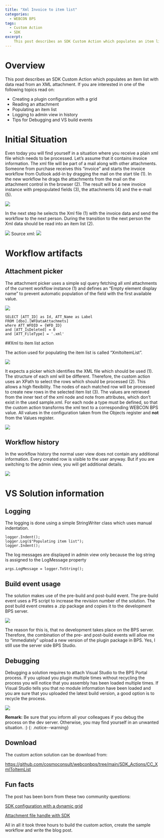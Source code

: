 ```yaml
---
title: "Xml Invoice to item list"
categories:
  - WEBCON BPS  
tags:
  - Custom Action
  - SDK
excerpt:
    This post describes an SDK Custom Action which populates an item list with data read from an XML attachment.
---
```


# Overview

This post describes an SDK Custom Action which populates an item list with data
read from an XML attachment. If you are interested in one of the following
topics read on:

-   Creating a plugin configuration with a grid
-   Reading an attachment
-   Populating an item list
-   Logging to admin view in history
-   Tips for Debugging and VS build events

# Initial Situation

Even today you will find yourself in a situation where you receive a plain xml
file which needs to be processed. Let’s assume that it contains invoice
information. The xml file will be part of a mail along with other attachments.
Someone from purchase receives this “invoice” and starts the invoice workflow
from Outlook add-in by dragging the mail on the start tile (1). In the new
workflow he drags the attachments from the mail on the attachment control in the
browser (2). The result will be a new invoice instance with prepopulated fields
(3), the attachments (4) and the e-mail (5).

![](/assets/images/posts/2021-02-09-custom-action-xml-to-item-list/bcdb9e2ed0e91c248be3e5b79c2da33e.png)

In the next step he selects the Xml file (1) with the invoice data and send the
workflow to the next person. During the transition to the next person the Xml
data should be read into an item list (2).

![](/assets/images/posts/2021-02-09-custom-action-xml-to-item-list/dc3a1a4c79d4291e1b88ffd2972738cd.png)
Source xml:
![](/assets/images/posts/2021-02-09-custom-action-xml-to-item-list/2636ad5715b11a613a4033340c7730b0.png)

# Workflow artifacts

## Attachment picker

The attachment picker uses a simple sql query fetching all xml attachments of
the current workflow instance (1) and defines an “Empty element display name” to
prevent automatic population of the field with the first available value.

![](/assets/images/posts/2021-02-09-custom-action-xml-to-item-list/757b20f2485e4eec6d9fcf5c396bc046.png)

~~~~~~~~~~~~~~~~~~~~~~~~~~~~~~~~~~~~~~~~~~~~~~~~~~~~~~~~~~~~~~~~~~~~~~~~~~~~~~~~
SELECT [ATT_ID] as Id, ATT_Name as Label
FROM [dbo].[WFDataAttachmets]
where ATT_WFDID = {WFD_ID}
and [ATT_IsDeleted] = 0
and [ATT_FileType] = '.xml'
~~~~~~~~~~~~~~~~~~~~~~~~~~~~~~~~~~~~~~~~~~~~~~~~~~~~~~~~~~~~~~~~~~~~~~~~~~~~~~~~

##Xml to item list action

The action used for populating the item list is called “XmltoItemList”.

![](/assets/images/posts/2021-02-09-custom-action-xml-to-item-list/ca6aae89b374927885b201d8ca0b7667.png)

It expects a picker which identifies the XML file which should be used (1). The
structure of each xml will be different. Therefore, the custom action uses an
XPath to select the rows which should be processed (2). This allows a high
flexibility. The nodes of each matched row will be processed to create new rows
in the selected item list (3). The values are retrieved from the inner text of
the xml node and note from attributes, which don’t exist in the used sample.xml.
For each node a type must be defined, so that the custom action transforms the
xml text to a corresponding WEBCON BPS value. All values in the configuration
taken from the Objects register and **not** from the Values register.


![](/assets/images/posts/2021-02-09-custom-action-xml-to-item-list/cc053df6ca1fec241c5e4e8d73bc158c.png)


## Workflow history

In the workflow history the normal user view does not contain any additional
information. Every created row is visible to the user anyway. But if you are
switching to the admin view, you will get additional details.

![](/assets/images/posts/2021-02-09-custom-action-xml-to-item-list/18ed01a30688e0c234c45c2910bc26e1.png)

# VS Solution information

## Logging

The logging is done using a simple StringWriter class which uses manual
indentation.

~~~~~~~~~~~~~~~~~~~~~~~~~~~~~~~~~~~~~~~~~~~~~~~~~~~~~~~~~~~~~~~~~~~~~~~~~~~~~~~~
logger.Indent();
logger.Log($"Populating item list");
logger.Indent();
~~~~~~~~~~~~~~~~~~~~~~~~~~~~~~~~~~~~~~~~~~~~~~~~~~~~~~~~~~~~~~~~~~~~~~~~~~~~~~~~

The log messages are displayed in admin view only because the log string is
assigned to the LogMessage property

~~~~~~~~~~~~~~~~~~~~~~~~~~~~~~~~~~~~~~~~~~~~~~~~~~~~~~~~~~~~~~~~~~~~~~~~~~~~~~~~
args.LogMessage = logger.ToString();
~~~~~~~~~~~~~~~~~~~~~~~~~~~~~~~~~~~~~~~~~~~~~~~~~~~~~~~~~~~~~~~~~~~~~~~~~~~~~~~~

## Build event usage

The solution makes use of the pre-build and post-build event. The pre-build
event uses a PS script to increase the revision number of the solution. The post
build event creates a .zip package and copies it to the development BPS server.

![](/assets/images/posts/2021-02-09-custom-action-xml-to-item-list/63a14cec193c40054cd36d30f2563926.png)

The reason for this is, that no development takes place on the BPS server.
Therefore, the combination of the pre- and post-build events will allow me to
“immediately” upload a new version of the plugin package in BPS. Yes, I still
use the server side BPS Studio.

## Debugging

Debugging a solution requires to attach Visual Studio to the BPS Portal process.
If you upload you plugin multiple times without recycling the process you will
notice that you assembly has been loaded multiple times. If Visual Studio tells
you that no module information have been loaded and you are sure that you
uploaded the latest build version, a good option is to recycle the process.

![](/assets/images/posts/2021-02-09-custom-action-xml-to-item-list/f32f99b0dcb0264322f7b713de8ecbb5.png)

**Remark:**
Be sure that you inform all your colleagues if you debug the process on the dev
server. Otherwise, you may find yourself in an unwanted situation. :)
{: .notice--warning}

## Download

The custom action solution can be download from:

<https://github.com/cosmoconsult/webconbps/tree/main/SDK_Actions/CC_XmlToItemList>

## Fun facts
The post has been born from these two community questions:

[SDK configuration with a dynamic grid](https://community.webcon.com/forum/thread/111)

[Attachment file handle with SDK](https://community.webcon.com/forum/thread/231)

All in all it took three hours to build the custom action, create the sample workflow and write the blog post.  